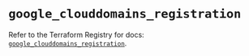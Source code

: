 # `google_clouddomains_registration`

Refer to the Terraform Registry for docs: [`google_clouddomains_registration`](https://registry.terraform.io/providers/hashicorp/google-beta/6.31.0/docs/resources/google_clouddomains_registration).
